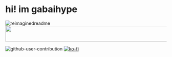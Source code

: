 # **hi! im gabaihype**
<img src="https://myreadme.vercel.app/api/embed/gabaznv?panels=userstatistics,toprepositories,toplanguages,commitgraph" alt="reimaginedreadme" />
<img src="https://github.com/user-attachments/assets/44aca7ad-9b56-4f02-bb03-1fd8ff673ae0" width=890 height=50>

![github-user-contribution](https://github.com/user-attachments/assets/809e05b3-68b3-44b1-a2ae-e814c93022ab)
[![ko-fi](https://ko-fi.com/img/githubbutton_sm.svg)](https://ko-fi.com/P5P610O2U7)
